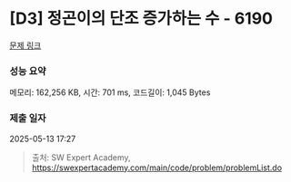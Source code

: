 # [D3] 정곤이의 단조 증가하는 수 - 6190 

[문제 링크](https://swexpertacademy.com/main/code/problem/problemDetail.do?contestProbId=AWcPjEuKAFgDFAU4) 

### 성능 요약

메모리: 162,256 KB, 시간: 701 ms, 코드길이: 1,045 Bytes

### 제출 일자

2025-05-13 17:27



> 출처: SW Expert Academy, https://swexpertacademy.com/main/code/problem/problemList.do